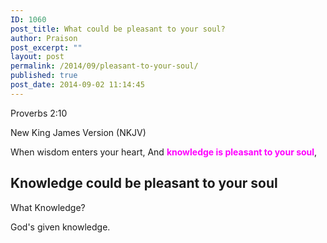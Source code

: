 ```yaml
---
ID: 1060
post_title: What could be pleasant to your soul?
author: Praison
post_excerpt: ""
layout: post
permalink: /2014/09/pleasant-to-your-soul/
published: true
post_date: 2014-09-02 11:14:45
---
```

Proverbs 2:10

New King James Version (NKJV)

When wisdom enters your heart,
And <span style="color: #ff00ff;"><strong>knowledge is pleasant to your soul</strong></span>,
<h2>Knowledge could be pleasant to your soul</h2>
What Knowledge?

God's given knowledge.